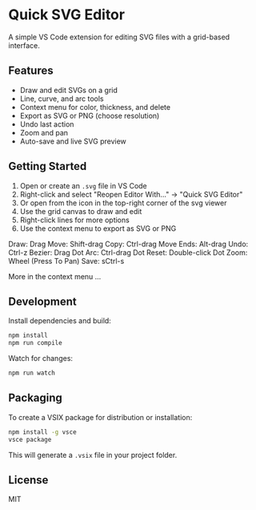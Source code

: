 
# Quick SVG Editor

A simple VS Code extension for editing SVG files with a grid-based interface.

## Features

- Draw and edit SVGs on a grid
- Line, curve, and arc tools
- Context menu for color, thickness, and delete
- Export as SVG or PNG (choose resolution)
- Undo last action
- Zoom and pan
- Auto-save and live SVG preview

## Getting Started

1. Open or create an `.svg` file in VS Code
2. Right-click and select "Reopen Editor With..." → "Quick SVG Editor"
3. Or open from the icon in the top-right corner of the svg viewer
4. Use the grid canvas to draw and edit
5. Right-click lines for more options
6. Use the context menu to export as SVG or PNG

Draw:      Drag
Move:      Shift-drag
Copy:      Ctrl-drag
Move Ends: Alt-drag
Undo:      Ctrl-z
Bezier:    Drag Dot
Arc:       Ctrl-drag Dot
Reset:     Double-click Dot
Zoom:      Wheel (Press To Pan)
Save:      sCtrl-s

More in the context menu ...

## Development

Install dependencies and build:

```bash
npm install
npm run compile
```

Watch for changes:

```bash
npm run watch
```

## Packaging

To create a VSIX package for distribution or installation:

```bash
npm install -g vsce
vsce package
```

This will generate a `.vsix` file in your project folder.

## License

MIT
